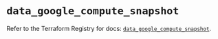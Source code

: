 # `data_google_compute_snapshot`

Refer to the Terraform Registry for docs: [`data_google_compute_snapshot`](https://registry.terraform.io/providers/hashicorp/google/6.7.0/docs/data-sources/compute_snapshot).
